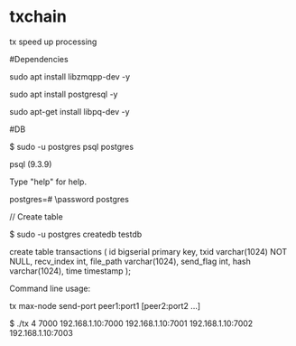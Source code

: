 # txchain
tx speed up processing

#Dependencies

sudo apt install libzmqpp-dev -y

sudo apt install postgresql -y

sudo apt-get install libpq-dev -y


#DB 

$ sudo -u postgres psql postgres

psql (9.3.9)

Type "help" for help.

postgres=# \password postgres


// Create table 

$ sudo -u postgres createdb testdb

create table transactions (
        id              bigserial primary key,
        txid            varchar(1024) NOT NULL,
        recv_index      int,
        file_path       varchar(1024),
        send_flag       int,
        hash            varchar(1024),
        time            timestamp
);


Command line usage:

tx max-node send-port peer1:port1 [peer2:port2 ...]

$ ./tx 4 7000 192.168.1.10:7000 192.168.1.10:7001 192.168.1.10:7002 192.168.1.10:7003

